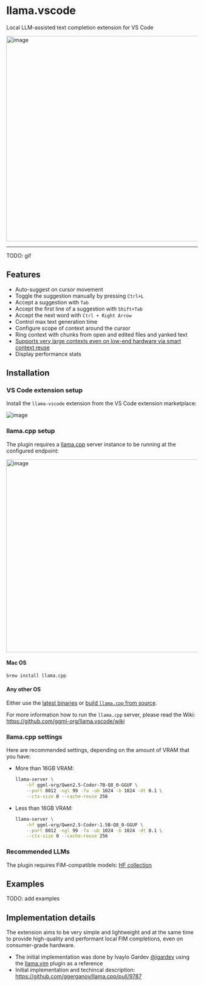 # llama.vscode

Local LLM-assisted text completion extension for VS Code

<img width="541" alt="image" src="https://github.com/user-attachments/assets/a28ec497-8b0a-440f-86dc-ed02f1f9a339" />

---

TODO: gif

## Features

- Auto-suggest on cursor movement
- Toggle the suggestion manually by pressing `Ctrl+L`
- Accept a suggestion with `Tab`
- Accept the first line of a suggestion with `Shift+Tab`
- Accept the next word with `Ctrl + Right Arrow`
- Control max text generation time
- Configure scope of context around the cursor
- Ring context with chunks from open and edited files and yanked text
- [Supports very large contexts even on low-end hardware via smart context reuse](https://github.com/ggerganov/llama.cpp/pull/9787)
- Display performance stats

## Installation

### VS Code extension setup

Install the `llama-vscode` extension from the VS Code extension marketplace:

![image](https://github.com/user-attachments/assets/a5998b49-49c5-4623-b3a8-7100b72af27e)

### llama.cpp setup

The plugin requires a [llama.cpp](https://github.com/ggerganov/llama.cpp) server instance to be running at the configured endpoint:

<img width="508" alt="image" src="https://github.com/user-attachments/assets/1cc40392-a92c-46df-8a4d-aa762c692ad7" />

#### Mac OS

```bash
brew install llama.cpp
```

#### Any other OS

Either use the [latest binaries](https://github.com/ggerganov/llama.cpp/releases) or [build `llama.cpp` from source](https://github.com/ggerganov/llama.cpp/blob/master/docs/build.md).

For more information how to run the `llama.cpp` server, please read the Wiki: https://github.com/ggml-org/llama.vscode/wiki

### llama.cpp settings

Here are recommended settings, depending on the amount of VRAM that you have:

- More than 16GB VRAM:

  ```bash
  llama-server \
      -hf ggml-org/Qwen2.5-Coder-7B-Q8_0-GGUF \
      --port 8012 -ngl 99 -fa -ub 1024 -b 1024 -dt 0.1 \
      --ctx-size 0 --cache-reuse 256
  ```

- Less than 16GB VRAM:

  ```bash
  llama-server \
      -hf ggml-org/Qwen2.5-Coder-1.5B-Q8_0-GGUF \
      --port 8012 -ngl 99 -fa -ub 1024 -b 1024 -dt 0.1 \
      --ctx-size 0 --cache-reuse 256
  ```

### Recommended LLMs

The plugin requires FIM-compatible models: [HF collection](https://huggingface.co/collections/ggml-org/llamavim-6720fece33898ac10544ecf9)

## Examples

TODO: add examples


## Implementation details

The extension aims to be very simple and lightweight and at the same time to provide high-quality and performant local FIM completions, even on consumer-grade hardware.

- The initial implementation was done by Ivaylo Gardev [@igardev](https://github.com/igardev) using the [llama.vim](https://github.com/ggml-org/llama.vim) plugin as a reference
- Initial implementation and techincal description: https://github.com/ggerganov/llama.cpp/pull/9787
